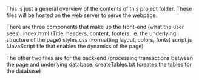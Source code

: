 This is just a general overview of the contents of this project folder. These files will be hosted on the web server to serve the webpage.

There are three components that make up the front-end (what the user sees).
index.html (Title, headers, content, footers, ie. the underlying structure of the page)
styles.css (Formatting layout, colors, fonts)
script.js (JavaScript file that enables the dynamics of the page)

The other two files are for the back-end (processing transactions between the page and underlying database.
createTables.txt (creates the tables for the database)


